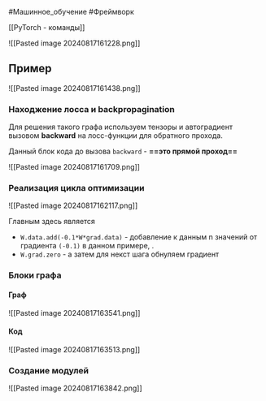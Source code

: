 #Машинное_обучение #Фреймворк

[[PyTorch - команды]] 

![[Pasted image 20240817161228.png]]
## Пример

![[Pasted image 20240817161438.png]]

### Находжение лосса и backpropagination

Для решения такого графа используем тензоры и автоградиент вызовом **backward** на лосс-функции для обратного прохода.

Данный блок кода до вызова `backward` - **==это прямой проход==**

![[Pasted image 20240817161709.png]]
### Реализация цикла оптимизации

![[Pasted image 20240817162117.png]]

Главным здесь является 
- `W.data.add(-0.1*W*grad.data)` - добавление к данным n значений от градиента `(-0.1)` в данном примере, .
- `W.grad.zero` - а затем для некст шага обнуляем градиент
### Блоки графа 

#### Граф

![[Pasted image 20240817163541.png]]
#### Код

![[Pasted image 20240817163513.png]]
### Создание модулей

![[Pasted image 20240817163842.png]]

